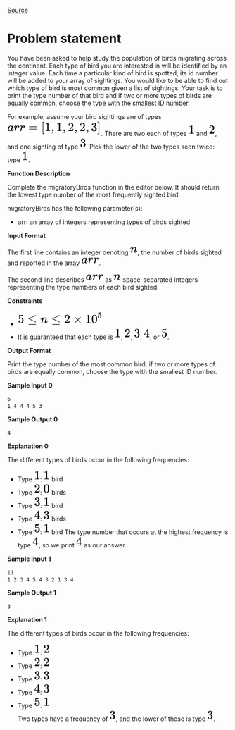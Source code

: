 [Source](https://www.hackerrank.com/challenges/migratory-birds)
# Problem statement
You have been asked to help study the population of birds migrating across the continent.  Each type of bird you are interested in will be identified by an integer value.  Each time a particular kind of bird is spotted, its id number will be added to your array of sightings. You would like to be able to find out which type of bird is most common given a list of sightings. Your task is to print the type number of that bird and if two or more types of birds are equally common, choose the type with the smallest ID number.

For example, assume your bird sightings are of types ![](./Resources/Element1.svg).  There are two each of types ![](./Resources/Element2.svg) and ![](./Resources/Element3.svg), and one sighting of type ![](./Resources/Element4.svg).  Pick the lower of the two types seen twice: type ![](./Resources/Element2.svg).  


**Function Description**

Complete the migratoryBirds function in the editor below.  It should return the lowest type number of the most frequently sighted bird.  

migratoryBirds has the following parameter(s):  


* arr: an array of integers representing types of birds sighted  

**Input Format**

The first line contains an integer denoting ![](./Resources/Element5.svg), the number of birds sighted and reported in the array ![](./Resources/Element6.svg). 


The second line describes ![](./Resources/Element6.svg) as ![](./Resources/Element5.svg) space-separated integers representing the type numbers of each bird sighted.


**Constraints**


* ![](./Resources/Element7.svg)
* It is guaranteed that each type is ![](./Resources/Element2.svg), ![](./Resources/Element3.svg), ![](./Resources/Element4.svg), ![](./Resources/Element8.svg), or ![](./Resources/Element9.svg).

**Output Format**

Print the type number of the most common bird; if two or more types of birds are equally common, choose the type with the smallest ID number.


**Sample Input 0**

```
6
1 4 4 4 5 3
```

**Sample Output 0**

```
4
```

**Explanation 0**

The different types of birds occur in the following frequencies:


* Type ![](./Resources/Element2.svg): ![](./Resources/Element2.svg) bird
* Type ![](./Resources/Element3.svg): ![](./Resources/Element10.svg) birds
* Type ![](./Resources/Element4.svg): ![](./Resources/Element2.svg) bird
* Type ![](./Resources/Element8.svg): ![](./Resources/Element4.svg) birds
* Type ![](./Resources/Element9.svg): ![](./Resources/Element2.svg) bird
The type number that occurs at the highest frequency is type ![](./Resources/Element8.svg), so we print ![](./Resources/Element8.svg) as our answer.


**Sample Input 1**

```
11
1 2 3 4 5 4 3 2 1 3 4
```

**Sample Output 1**

```
3
```

**Explanation 1**

The different types of birds occur in the following frequencies:  


* Type ![](./Resources/Element2.svg): ![](./Resources/Element3.svg)  
* Type ![](./Resources/Element3.svg): ![](./Resources/Element3.svg)  
* Type ![](./Resources/Element4.svg): ![](./Resources/Element4.svg)  
* Type ![](./Resources/Element8.svg): ![](./Resources/Element4.svg)  
* Type ![](./Resources/Element9.svg): ![](./Resources/Element2.svg)  
Two types have a frequency of ![](./Resources/Element4.svg), and the lower of those is type ![](./Resources/Element4.svg).

